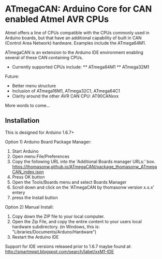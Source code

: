 ATmegaCAN:  Arduino Core for CAN enabled Atmel AVR CPUs
========

Atmel offers a line of CPUs compatible with the CPUs commonly used in Arduino
boards, but that have an additional capability of built in CAN (Control 
Area Network) hardware.  Examples include the ATmega64M1.

ATmegaCAN is an extension to the Arduino IDE environment enabling several of these
CAN containing CPUs.

* Currently supported CPUs include:
** ATmega64M1
** ATmega32M1


Future:
  * Better menu structure
  * Inclusion of ATmega16M1, ATmega32C1, ATmega64C1
  * Clarity around the other AVR CAN CPU:  AT90CANxxx


More words to come...



Installation
------------

This is designed for Arduino 1.6.7+ 

Option 1)  Arduino Board Package Manager:
   1) Start Arduino
   2) Open menu File/Preferences
   3) Copy the following URL into the 'Additional Boards manager URLs:' box.
       https://thomasonw.github.io/ATmegaCAN/package_thomasonw_ATmegaCAN_index.json
   4) Press OK button
   5) Open the Tools/Boards menu and select Boards Manager
   6) Scroll down and click on the 'ATmegaCAN by thomasonw version x.x.x' entery
   7) press the Install button


Option 2) Manual Install:
   1) Copy down the ZIP file to your local computer.
   2) Open the Zip File, and copy the entire content to your users local hardware subdirectory.
         (in Windows, this is: "Libraries/Documents/Arduno/Hardware")
   3) Restart the Arduino IDE




Support for IDE versions released prior to 1.6.7 maybe found at:
   http://smartmppt.blogspot.com/search/label/xxM1-IDE


